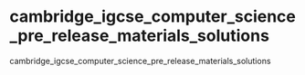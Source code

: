 # cambridge_igcse_computer_science_pre_release_materials_solutions
cambridge_igcse_computer_science_pre_release_materials_solutions
